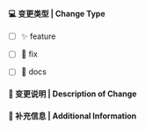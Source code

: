 #### 💻 变更类型 | Change Type

<!-- For change type, change [ ] to [x]. -->

- [ ] ✨ feature
- [ ] 🐛 fix
- [ ] 📝 docs


#### 🔀 变更说明 | Description of Change

<!-- Thank you for your Pull Request. Please provide a description above. -->

#### 📝 补充信息 | Additional Information

<!-- Add any other context about the Pull Request here. -->
